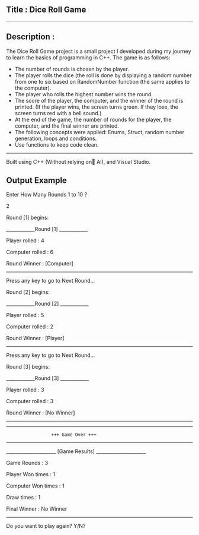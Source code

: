 ## Title : Dice Roll Game

---

## Description :
The Dice Roll Game project is a small project I developed during my journey to learn the basics of programming in C++. The game is as follows:
- The number of rounds is chosen by the player.
- The player rolls the dice (the roll is done by displaying a random number from one to six based on RandomNumber function (the same applies to the computer).
- The player who rolls the highest number wins the round.
- The score of the player, the computer, and the winner of the round is printed. (If the player wins, the screen turns green. If they lose, the screen turns red with a bell sound.)
- At the end of the game, the number of rounds for the player, the computer, and the final winner are printed.
- The following concepts were applied: Enums, Struct, random number generation, loops and conditions.
- Use functions to keep code clean.

---

Built using C++ (Without relying on َAI), and Visual Studio.

## Output Example

Enter How Many Rounds 1 to 10 ? 

2

Round [1] begins:

____________Round [1] ____________

Player rolled   : 4

Computer rolled : 6

Round Winner    : [Computer]

__________________________________


Press any key to go to Next Round...


Round [2] begins:

____________Round [2] ____________

Player rolled   : 5

Computer rolled : 2

Round Winner    : [Player]

__________________________________

Press any key to go to Next Round...

Round [3] begins:

____________Round [3] ____________

Player rolled   : 3

Computer rolled : 3

Round Winner    : [No Winner]

__________________________________

__________________________________________________________
                     +++ Game Over +++
__________________________________________________________

_____________________ [Game Results] _____________________

Game Rounds        : 3

Player Won times   : 1

Computer Won times : 1

Draw times         : 1

Final Winner       : No Winner
__________________________________________________________

Do you want to play again? Y/N? 

